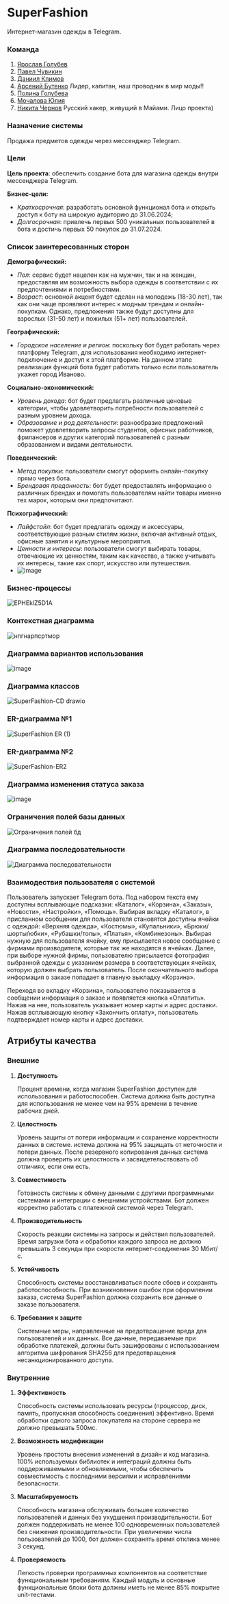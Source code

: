 # SuperFashion
Интернет-магазин одежды в Telegram.

### Команда
1. [Ярослав Голубев](https://github.com/Rubix327)
2. [Павел Чувикин](https://github.com/pavell85598)
3. [Даниил Климов](https://github.com/Dudergov365)
4. [Арсений Бутенко](https://github.com/arsenybut) Лидер, капитан, наш проводник в мир моды!!
5. [Полина Голубева](https://github.com/golubinkaa)
6. [Мочалова Юлия](https://github.com/MochalovaYulia)
7. [Никита Чернов](https://github.com/hekitociha) Русский хакер, живущий в Майами. Лицо проекта)

### Назначение системы
Продажа предметов одежды через мессенджер Telegram.

### Цели
**Цель проекта**: обеспечить создание бота для магазина одежды внутри мессенджера Telegram.

**Бизнес-цели:**
 - _Краткосрочная_: разработать основной функционал бота и открыть доступ к боту на широкую аудиторию до 31.06.2024;
 - _Долгосрочная_: привлечь первых 500 уникальных пользователей в бота и достичь первых 50 покупок до 31.07.2024.

### Список заинтересованных сторон

**Демографический:**

- _Пол_: сервис будет нацелен как на мужчин, так и на женщин, предоставляя им возможность выбора одежды в соответствии с их предпочтениями и потребностями.
- _Возраст_: основной акцент будет сделан на молодежь (18-30 лет), так как они чаще проявляют интерес к модным трендам и онлайн-покупкам. Однако, предложения также будут доступны для взрослых (31-50 лет) и пожилых (51+ лет) пользователей.

**Географический:**

- _Городское население и регион_: поскольку бот будет работать через платформу Telegram, для использования необходимо интернет-подключение и доступ к этой платформе. На данном этапе реализация функций бота будет работать только если пользователь укажет город Иваново.

**Социально-экономический:**

- _Уровень дохода_: бот будет предлагать различные ценовые категории, чтобы удовлетворить потребности пользователей с разным уровнем дохода.
- _Образование и род деятельности_: разнообразие предложений поможет удовлетворить запросы студентов, офисных работников, фрилансеров и других категорий пользователей с разным образованием и видами деятельности.

**Поведенческий:**

- _Метод покупки_: пользователи смогут оформить онлайн-покупку прямо через бота.
- _Брендовая преданность_: бот будет предоставлять информацию о различных брендах и помогать пользователям найти товары именно тех марок, которым они предпочитают.

**Психографический:**

- _Лайфстайл_: бот будет предлагать одежду и аксессуары, соответствующие разным стилям жизни, включая активный отдых, офисные занятия и культурные мероприятия.
- _Ценности и интересы_: пользователи смогут выбирать товары, отвечающие их ценностям, таким как качество, а также учитывать их интересы, такие как спорт, искусство или путешествия.
- ![image](https://github.com/hekitociha/SuperFashion/assets/145964627/948f3677-0bdf-4804-bd4d-05142dca1e58)


### Бизнес-процессы
![EPHEklZ5D1A](https://github.com/hekitociha/SuperFashion/assets/145964627/ff07d482-0895-4560-b935-2235b867c4d4)

### Контекстная диаграмма
![нпгнарпсртмор](https://github.com/hekitociha/SuperFashion/assets/165883704/901f232a-d179-416a-9e1b-9ebbd2780af0)

### Диаграмма вариантов использования
![image](https://github.com/hekitociha/SuperFashion/assets/145964627/5ef8765c-e8bb-441c-951e-866fb11a06fe)

### Диаграмма классов
![SuperFashion-CD drawio](https://github.com/hekitociha/SuperFashion/assets/57916157/03d7a50c-c8ce-4926-915c-23a93acb72b4)

### ER-диаграмма №1
![SuperFashion ER (1)](https://github.com/hekitociha/SuperFashion/assets/57916157/24a81aa9-ec4a-473a-ac08-4a4b656df80d)

### ER-диаграмма №2
![SuperFashion-ER2](https://github.com/hekitociha/SuperFashion/assets/57916157/6e4d2279-a1b1-4bd5-a95c-a245b212d9ce)

### Диаграмма изменения статуса заказа
![image](https://github.com/hekitociha/SuperFashion/assets/165883704/ff44d6d7-eb4b-4b82-a0d9-488620b0c137)

### Ограничения полей базы данных
![Ограничения полей бд](https://github.com/hekitociha/SuperFashion/assets/57916157/7c122252-def4-4aa0-b22b-36f76f03f318)

### Диаграмма последовательности
![Диаграмма последовательности](https://github.com/hekitociha/SuperFashion/assets/57916157/3091967d-aefc-4280-a292-b21734eda57f)

### Взаимодествия пользователя с системой

Пользователь запускает Telegram бота. 
Под набором текста ему доступны всплывающие подсказки: 
«Каталог», «Корзина», «Заказы», «Новости», «Настройки», «Помощь». 
Выбирая вкладку «Каталог», в присланном сообщении для пользователя становятся доступны ячейки с одеждой:
«Верхняя одежда», «Костюмы», «Купальники», «Брюки/шорты/юбки», «Рубашки/топы», «Платья», «Комбинезоны». Выбирая нужную для пользователя ячейку, ему присылается новое сообщение с фирмами производителя, которые так же находятся в ячейках. Далее, при выборе нужной фирмы, пользователю присылается фотография выбранной одежды с указанием размера в соответствующих ячейках, которую должен выбрать пользователь. После окончательного выбора информация о заказе попадает в главную выкладку «Корзина».

Переходя во вкладку «Корзина», пользователю показывается в сообщении информация о заказе и появляется кнопка «Оплатить». Нажав на нее, пользователь указывает номер карты и адрес доставки. Нажав всплывающую кнопку «Закончить оплату», пользователь подтверждает номер карты и адрес доставки.

## Атрибуты качества

### Внешние

1. **Доступность**

    Процент времени, когда магазин SuperFashion доступен для использования и работоспособен.
    Система должна быть доступна для использования не менее чем на 95% времени в течение рабочих дней.

2. **Целостность**

    Уровень защиты от потери информации и сохранение корректности данных в системе.
    истема должна на 95% защищать от неточности и потери данных. После резервного копирования данных система должна проверить их целостность и 
    засвидетельствовать об отличиях, если они есть.

3. **Совместимость**

    Готовность системы к обмену данными с другими программными системами и интеграции с внешними устройствами.
    Бот должен корректно работать с платежной системой через Telegram.

4. **Производительность**

    Скорость реакции системы на запросы и действия пользователей.
    Время загрузки бота и обработки каждого запроса не должно превышать 3 секунды при скорости интернет-соединения 30 Мбит/с.

5. **Устойчивость**

    Способность системы восстанавливаться после сбоев и сохранять работоспособность.
    При возникновении ошибок при оформлении заказа, система SuperFashion должна сохранить все данные о заказе пользователя.

6. **Требования к защите**

    Системные меры, направленные на предотвращение вреда для пользователей и их данных.
    Все данные, передаваемые при обработке платежей, должны быть зашифрованы с использованием алгоритма шифрования SHA256 для предотвращения несанкционированного доступа.


### Внутренние

1. **Эффективность**

    Способность системы использовать ресурсы (процессор, диск, память, пропускная способность соединения) эффективно.
    Время обработки одного запроса покупателя на стороне сервера не должно превышать 500мс.

2. **Возможность модификации**

    Уровень простоты внесения изменений в дизайн и код магазина.
    100% используемых библиотек и интеграций должны быть поддерживаемыми и обновляемыми, чтобы обеспечить совместимость с последними версиями и 
    исправлениями безопасности.

3. **Масштабируемость**

    Способность магазина обслуживать большее количество пользователей и данных без ухудшения производительности.
    Бот должен поддерживать не менее 100 одновременных пользователей без снижения производительности. При увеличении числа пользователей до 1000, бот 
    должен сохранять время отклика менее 3 секунд.

4. **Проверяемость**

    Легкость проверки программных компонентов на соответствие функциональным требованиям.
    Каждый модуль и основные функциональные блоки бота должны иметь не менее 85% покрытие unit-тестами.


